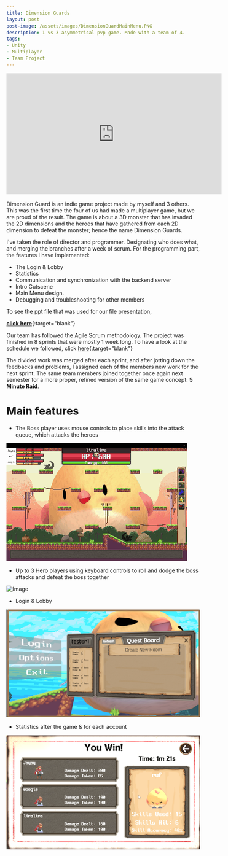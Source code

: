 ```yaml
---
title: Dimension Guards
layout: post
post-image: /assets/images/DimensionGuardMainMenu.PNG
description: 1 vs 3 asymmetrical pvp game. Made with a team of 4.
tags:
- Unity
- Multiplayer
- Team Project
---
```



<iframe width="560" height="315" src="https://www.youtube.com/embed/8gHJH7bPte0" frameborder="0" allow="accelerometer; autoplay; encrypted-media; gyroscope; picture-in-picture" allowfullscreen></iframe>


Dimension Guard is an indie game project made by myself and 3 others.
This was the first time the four of us had made a multiplayer game, but we are proud of the result. The game is about a 3D monster that has invaded the 2D dimensions and the heroes that have gathered from each 2D dimension to defeat the monster; hence the name Dimension Guards.

I've taken the role of director and programmer. Designating who does what, and merging the branches after a week of scrum. For the programming part, the features I have implemented:

* The Login & Lobby
* Statistics
* Communication and synchronization with the backend server
* Intro Cutscene
* Main Menu design.
* Debugging and troubleshooting for other members




To see the ppt file that was used for our file presentation, 

[<b>click here</b>](https://docs.google.com/presentation/d/1cvz4yqGyVMoZp8wuMA2OneTWg2oQK1YvoNB5HngSOLs/edit?usp=sharing){:target="blank"}


Our team has followed the Agile Scrum methodology. 
The project was finished in 8 sprints that were mostly 1 week long. To have a look at the schedule we followed, click [here](/assets/pdf/DGScrumLog.pdf){:target="blank"}

The divided work was merged after each sprint, and after jotting down the feedbacks and problems, I assigned each of the members new work for the next sprint. The same team members joined together once again next semester for a more proper, refined version of the same game concept: <b>5 Minute Raid</b>.

# Main features

* The Boss player uses mouse controls to place skills into the attack queue, which attacks the heroes


<div class="image-container">
  <img src="/assets/images/DGBoss.gif" alt="Image">
</div>


* Up to 3 Hero players using keyboard controls to roll and dodge the boss attacks and defeat the boss together


<div class="image-container">
  <img src="/assets/images/DGHero.gif" alt="Image">
</div>

* Login & Lobby

<div class="image-container">
  <img src="/assets/images/DimensionGuardsLogin.png" alt="Image">
</div>

* Statistics after the game & for each account

<div class="image-container">
  <img src="/assets/images/DimensionGuardsStatistics.png" alt="Image">
</div>


